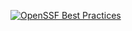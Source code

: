 [![OpenSSF Best Practices](https://www.bestpractices.dev/projects/8480/badge)](https://www.bestpractices.dev/projects/8480)
